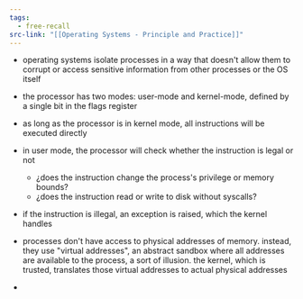 ```yaml
---
tags:
  - free-recall
src-link: "[[Operating Systems - Principle and Practice]]"
---
```

- operating systems isolate processes in a way that doesn't allow them to corrupt or access sensitive information from other processes or the OS itself
- the processor has two modes: user-mode and kernel-mode, defined by a single bit in the flags register
- as long as the processor is in kernel mode, all instructions will be executed directly
- in user mode, the processor will check whether the instruction is legal or not
	- ¿does the instruction change the process's privilege or memory bounds?
	- ¿does the instruction read or write to disk without syscalls?
- if the instruction is illegal, an exception is raised, which the kernel handles

- processes don't have access to physical addresses of memory. instead, they use "virtual addresses", an abstract sandbox where all addresses are available to the process, a sort of illusion. the kernel, which is trusted, translates those virtual addresses to actual physical addresses
- 